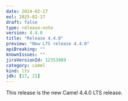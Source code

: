 ```yaml
---
date: 2024-02-17
eol: 2025-02-17
draft: false
type: release-note
version: 4.4.0
title: "Release 4.4.0"
preview: "New LTS release 4.4.0"
apiBreaking: ""
knownIssues: ""
jiraVersionId: 12353989
category: camel
kind: lts
jdk: [17, 21]
---
```


This release is the new Camel 4.4.0 LTS release.
